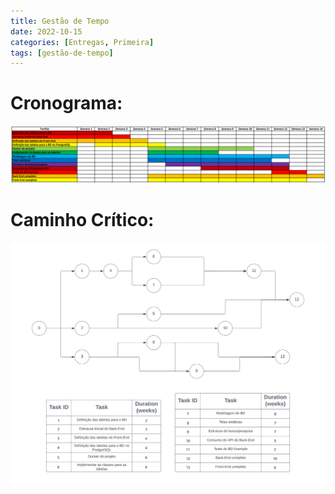 ```yaml
---
title: Gestão de Tempo
date: 2022-10-15
categories: [Entregas, Primeira]
tags: [gestão-de-tempo]
---
```


# Cronograma:

![cronograma](../assets/img/tarefas/cronograma.png)

# Caminho Crítico:

![caminho-critoco](../assets/img/tarefas/caminho-critico.png)